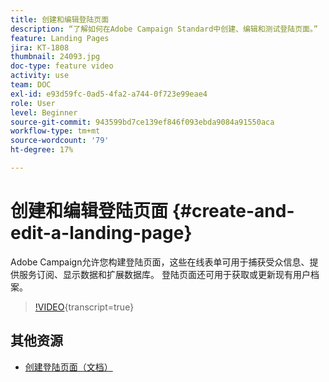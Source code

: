 ```yaml
---
title: 创建和编辑登陆页面
description: “了解如何在Adobe Campaign Standard中创建、编辑和测试登陆页面。”
feature: Landing Pages
jira: KT-1808
thumbnail: 24093.jpg
doc-type: feature video
activity: use
team: DOC
exl-id: e93d59fc-0ad5-4fa2-a744-0f723e99eae4
role: User
level: Beginner
source-git-commit: 943599bd7ce139ef846f093ebda9084a91550aca
workflow-type: tm+mt
source-wordcount: '79'
ht-degree: 17%

---
```


# 创建和编辑登陆页面 {#create-and-edit-a-landing-page}

Adobe Campaign允许您构建登陆页面，这些在线表单可用于捕获受众信息、提供服务订阅、显示数据和扩展数据库。 登陆页面还可用于获取或更新现有用户档案。

>[!VIDEO](https://video.tv.adobe.com/v/24093?learn=on){transcript=true}

## 其他资源

* [创建登陆页面（文档）](https://docs.campaign.adobe.com/doc/standard/getting_started/en/ACS_CreateLandingPage.html)
